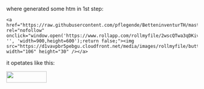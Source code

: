 

where generated some htm in 1st step:

```
<a href="https://raw.githubusercontent.com/pflegende/BetteninventurTH/master/README.md" rel="nofollow" onclick="window.open('https://www.rollapp.com/rollmyfile/2wscQTwa3qDKivWfSP5w2qZMtQuB3RtRr9ebYfjz', '', 'width=900,height=600');return false;"><img src="https://d1vavpbr5pebgu.cloudfront.net/media/images/rollmyfile/button.png" width="106" height="30" /></a>
```

it opetates like this:

<a href="https://raw.githubusercontent.com/pflegende/BetteninventurTH/master/README.md" rel="nofollow" onclick="window.open('https://www.rollapp.com/rollmyfile/2wscQTwa3qDKivWfSP5w2qZMtQuB3RtRr9ebYfjz', '', 'width=900,height=600');return false;"><img src="https://d1vavpbr5pebgu.cloudfront.net/media/images/rollmyfile/button.png" width="106" height="30" /></a>
